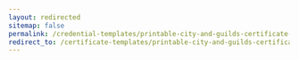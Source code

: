 ```yaml
---
layout: redirected
sitemap: false
permalink: /credential-templates/printable-city-and-guilds-certificate-template
redirect_to: /certificate-templates/printable-city-and-guilds-certificate-template
---
```


